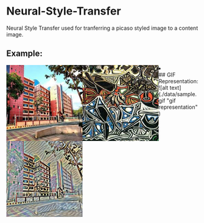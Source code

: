 # Neural-Style-Transfer
Neural Style Transfer used for tranferring a picaso styled image to a content image.


## Example:
<li><img align="left" width="200" height="200" src='./data/contents/cimg.jpg'>
<img align="left" width="200" height="200" src='./data/styles/simg.jpg'>
<img align="left" width="200" height="200" src='./data/sample12.jpg'>
</li>
## GIF Representation:
![alt text](./data/sample.gif "gif representation")
